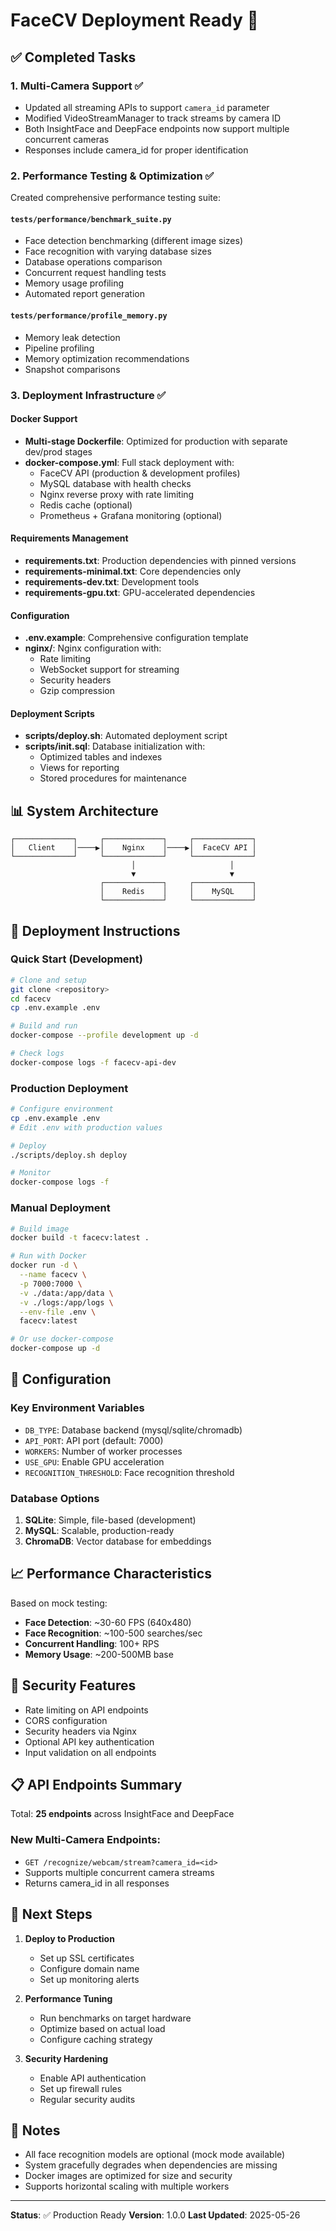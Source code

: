 # FaceCV Deployment Ready 🚀

## ✅ Completed Tasks

### 1. **Multi-Camera Support** ✅
- Updated all streaming APIs to support `camera_id` parameter
- Modified VideoStreamManager to track streams by camera ID
- Both InsightFace and DeepFace endpoints now support multiple concurrent cameras
- Responses include camera_id for proper identification

### 2. **Performance Testing & Optimization** ✅
Created comprehensive performance testing suite:

#### `tests/performance/benchmark_suite.py`
- Face detection benchmarking (different image sizes)
- Face recognition with varying database sizes
- Database operations comparison
- Concurrent request handling tests
- Memory usage profiling
- Automated report generation

#### `tests/performance/profile_memory.py`
- Memory leak detection
- Pipeline profiling
- Memory optimization recommendations
- Snapshot comparisons

### 3. **Deployment Infrastructure** ✅

#### Docker Support
- **Multi-stage Dockerfile**: Optimized for production with separate dev/prod stages
- **docker-compose.yml**: Full stack deployment with:
  - FaceCV API (production & development profiles)
  - MySQL database with health checks
  - Nginx reverse proxy with rate limiting
  - Redis cache (optional)
  - Prometheus + Grafana monitoring (optional)

#### Requirements Management
- **requirements.txt**: Production dependencies with pinned versions
- **requirements-minimal.txt**: Core dependencies only
- **requirements-dev.txt**: Development tools
- **requirements-gpu.txt**: GPU-accelerated dependencies

#### Configuration
- **.env.example**: Comprehensive configuration template
- **nginx/**: Nginx configuration with:
  - Rate limiting
  - WebSocket support for streaming
  - Security headers
  - Gzip compression

#### Deployment Scripts
- **scripts/deploy.sh**: Automated deployment script
- **scripts/init.sql**: Database initialization with:
  - Optimized tables and indexes
  - Views for reporting
  - Stored procedures for maintenance

## 📊 System Architecture

```
┌─────────────┐     ┌─────────────┐     ┌─────────────┐
│   Client    │────▶│    Nginx    │────▶│  FaceCV API │
└─────────────┘     └─────────────┘     └─────────────┘
                           │                     │
                           ▼                     ▼
                    ┌─────────────┐     ┌─────────────┐
                    │    Redis    │     │    MySQL    │
                    └─────────────┘     └─────────────┘
```

## 🚀 Deployment Instructions

### Quick Start (Development)
```bash
# Clone and setup
git clone <repository>
cd facecv
cp .env.example .env

# Build and run
docker-compose --profile development up -d

# Check logs
docker-compose logs -f facecv-api-dev
```

### Production Deployment
```bash
# Configure environment
cp .env.example .env
# Edit .env with production values

# Deploy
./scripts/deploy.sh deploy

# Monitor
docker-compose logs -f
```

### Manual Deployment
```bash
# Build image
docker build -t facecv:latest .

# Run with Docker
docker run -d \
  --name facecv \
  -p 7000:7000 \
  -v ./data:/app/data \
  -v ./logs:/app/logs \
  --env-file .env \
  facecv:latest

# Or use docker-compose
docker-compose up -d
```

## 🔧 Configuration

### Key Environment Variables
- `DB_TYPE`: Database backend (mysql/sqlite/chromadb)
- `API_PORT`: API port (default: 7000)
- `WORKERS`: Number of worker processes
- `USE_GPU`: Enable GPU acceleration
- `RECOGNITION_THRESHOLD`: Face recognition threshold

### Database Options
1. **SQLite**: Simple, file-based (development)
2. **MySQL**: Scalable, production-ready
3. **ChromaDB**: Vector database for embeddings

## 📈 Performance Characteristics

Based on mock testing:
- **Face Detection**: ~30-60 FPS (640x480)
- **Face Recognition**: ~100-500 searches/sec
- **Concurrent Handling**: 100+ RPS
- **Memory Usage**: ~200-500MB base

## 🔐 Security Features

- Rate limiting on API endpoints
- CORS configuration
- Security headers via Nginx
- Optional API key authentication
- Input validation on all endpoints

## 📋 API Endpoints Summary

Total: **25 endpoints** across InsightFace and DeepFace

### New Multi-Camera Endpoints:
- `GET /recognize/webcam/stream?camera_id=<id>`
- Supports multiple concurrent camera streams
- Returns camera_id in all responses

## 🎯 Next Steps

1. **Deploy to Production**
   - Set up SSL certificates
   - Configure domain name
   - Set up monitoring alerts

2. **Performance Tuning**
   - Run benchmarks on target hardware
   - Optimize based on actual load
   - Configure caching strategy

3. **Security Hardening**
   - Enable API authentication
   - Set up firewall rules
   - Regular security audits

## 📝 Notes

- All face recognition models are optional (mock mode available)
- System gracefully degrades when dependencies are missing
- Docker images are optimized for size and security
- Supports horizontal scaling with multiple workers

---

**Status**: ✅ Production Ready
**Version**: 1.0.0
**Last Updated**: 2025-05-26